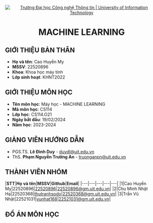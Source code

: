 <p align="center">
  <a href="https://www.uit.edu.vn/" title="Trường Đại học Công nghệ Thông tin" style="border: 5;">
    <img src="https://i.imgur.com/WmMnSRt.png" alt="Trường Đại học Công nghệ Thông tin | University of Information Technology">
  </a>
</p>

<!-- Title -->
<h1 align="center"><b>MACHINE LEARNING</b></h1>


## GIỚI THIỆU BẢN THÂN
<a name="gioithieubanthan"></a>
* **Họ và tên**: Cao Huyền My
* **MSSV**: 22520896
* **Khoa**: Khoa học máy tính
* **Lớp sinh hoạt**: KHNT2022

## GIỚI THIỆU MÔN HỌC
<a name="gioithieumonhoc"></a>
* **Tên môn học**: Máy học - MACHINE LEARNING
* **Mã môn học**: CS114
* **Lớp học**: CS114.O21
* **Ngày bắt đầu**: 19/02/2024
* **Năm học**: 2023-2024

## GIẢNG VIÊN HƯỚNG DẪN
<a name="giangvien"></a>
* PGS.TS. **Lê Đình Duy** - duydl@uit.edu.vn
* ThS. **Phạm Nguyễn Trường An** - truonganpn@uit.edu.vn

## THÀNH VIÊN NHÓM
<a name="thanhvien"></a>
|**STT**|**Họ và tên**|**MSSV**|**Github**|**Email**|
|---|---|---|---|---|
|1|Cao Huyền My|22520896|[22520896](https://github.com/22520896)|22520896@gm.uit.edu.vn|
|2|Chu Minh Nhật Hạ|22520368|[thutranhsodo](https://github.com/thutranhsodo)|22520368@gm.uit.edu.vn|
|3|Trần Vũ Nhật|22521031|[vunhat168](https://github.com/vunhat168)|22521031@gm.uit.edu.vn|
## ĐỒ ÁN MÔN HỌC
<a name="doan"></a>
